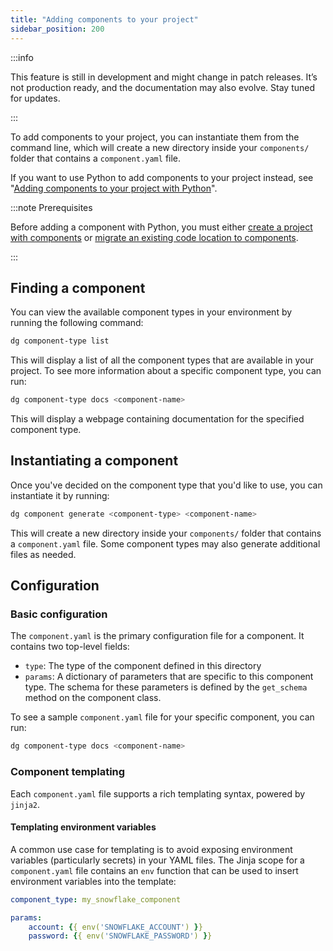 ```yaml
---
title: "Adding components to your project"
sidebar_position: 200
---
```


:::info

This feature is still in development and might change in patch releases. It’s not production ready, and the documentation may also evolve. Stay tuned for updates.

:::

To add components to your project, you can instantiate them from the command line, which will create a new directory inside your `components/` folder that contains a `component.yaml` file.

If you want to use Python to add components to your project instead, see "[Adding components to your project with Python](adding-components-python)".

:::note Prerequisites

Before adding a component with Python, you must either [create a project with components](/guides/labs/components/building-pipelines-with-components/creating-a-code-location-with-components) or [migrate an existing code location to components](/guides/labs/components/incrementally-adopting-components/using-an-existing-code-location).

:::

## Finding a component

You can view the available component types in your environment by running the following command:

```bash
dg component-type list
```

This will display a list of all the component types that are available in your project. To see more information about a specific component type, you can run:

```bash
dg component-type docs <component-name>
```

This will display a webpage containing documentation for the specified component type.

## Instantiating a component

Once you've decided on the component type that you'd like to use, you can instantiate it by running:

```bash
dg component generate <component-type> <component-name>
```

This will create a new directory inside your `components/` folder that contains a `component.yaml` file. Some component types may also generate additional files as needed.

## Configuration

### Basic configuration

The `component.yaml` is the primary configuration file for a component. It contains two top-level fields:

- `type`: The type of the component defined in this directory
- `params`: A dictionary of parameters that are specific to this component type. The schema for these parameters is defined by the `get_schema` method on the component class.

To see a sample `component.yaml` file for your specific component, you can run:

```bash
dg component-type docs <component-name>
```

### Component templating

Each `component.yaml` file supports a rich templating syntax, powered by `jinja2`.

#### Templating environment variables

A common use case for templating is to avoid exposing environment variables (particularly secrets) in your YAML files. The Jinja scope for a `component.yaml` file contains an `env` function that can be used to insert environment variables into the template:

```yaml
component_type: my_snowflake_component

params:
    account: {{ env('SNOWFLAKE_ACCOUNT') }}
    password: {{ env('SNOWFLAKE_PASSWORD') }}
```
